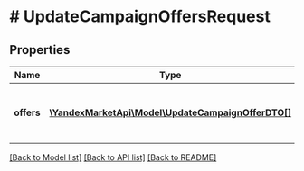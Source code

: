# # UpdateCampaignOffersRequest

## Properties

Name | Type | Description | Notes
------------ | ------------- | ------------- | -------------
**offers** | [**\YandexMarketApi\Model\UpdateCampaignOfferDTO[]**](UpdateCampaignOfferDTO.md) | Параметры размещения товаров в заданном магазине. |

[[Back to Model list]](../../README.md#models) [[Back to API list]](../../README.md#endpoints) [[Back to README]](../../README.md)
